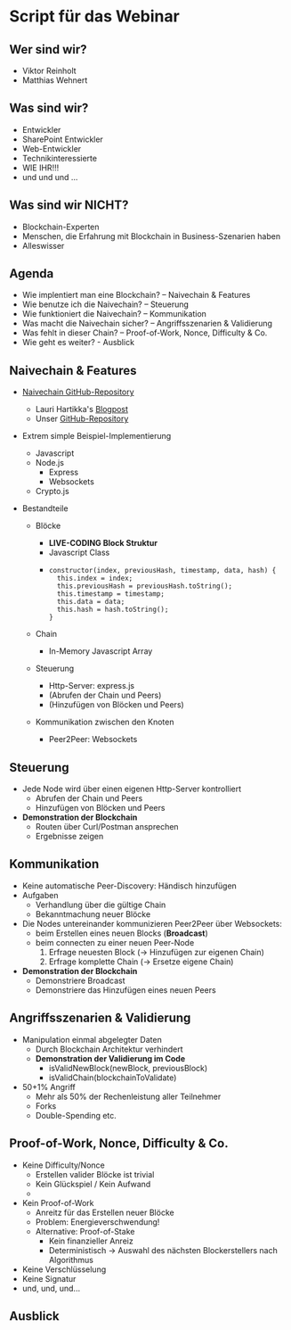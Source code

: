 # Script für das Webinar

## Wer sind wir?

- Viktor Reinholt
- Matthias Wehnert

## Was sind wir?

- Entwickler
- SharePoint Entwickler
- Web-Entwickler
- Technikinteressierte
- WIE IHR!!!
- und und und ...

## Was sind wir NICHT?

- Blockchain-Experten
- Menschen, die Erfahrung mit Blockchain in Business-Szenarien haben
- Alleswisser

## Agenda

- Wie implentiert man eine Blockchain? – Naivechain & Features
- Wie benutze ich die Naivechain? – Steuerung
- Wie funktioniert die Naivechain? – Kommunikation
- Was macht die Naivechain sicher? – Angriffsszenarien & Validierung
- Was fehlt in dieser Chain? – Proof-of-Work, Nonce, Difficulty & Co.
- Wie geht es weiter? - Ausblick

## Naivechain & Features

- [Naivechain GitHub-Repository](https://github.com/lhartikk/naivechain/)
  - Lauri Hartikka's [Blogpost](https://medium.com/@lhartikk/a-blockchain-in-200-lines-of-code-963cc1cc0e54#.dttbm9afr5)
  - Unser [GitHub-Repository](https://github.com/mwehnert/naivechain)
- Extrem simple Beispiel-Implementierung
  - Javascript
  - Node.js
    - Express
    - Websockets
  - Crypto.js
- Bestandteile

  - Blöcke

    - **LIVE-CODING Block Struktur**
    - Javascript Class
    - ```
      constructor(index, previousHash, timestamp, data, hash) {
        this.index = index;
        this.previousHash = previousHash.toString();
        this.timestamp = timestamp;
        this.data = data;
        this.hash = hash.toString();
      }
      ```

  - Chain
    - In-Memory Javascript Array
  - Steuerung
    - Http-Server: express.js
    - (Abrufen der Chain und Peers)
    - (Hinzufügen von Blöcken und Peers)
  - Kommunikation zwischen den Knoten
    - Peer2Peer: Websockets

## Steuerung

- Jede Node wird über einen eigenen Http-Server kontrolliert
  - Abrufen der Chain und Peers
  - Hinzufügen von Blöcken und Peers
- **Demonstration der Blockchain**
  - Routen über Curl/Postman ansprechen
  - Ergebnisse zeigen

## Kommunikation

- Keine automatische Peer-Discovery: Händisch hinzufügen
- Aufgaben
  - Verhandlung über die gültige Chain
  - Bekanntmachung neuer Blöcke
- Die Nodes untereinander kommunizieren Peer2Peer über Websockets:
  - beim Erstellen eines neuen Blocks (**Broadcast**)
  - beim connecten zu einer neuen Peer-Node
    1. Erfrage neuesten Block (-> Hinzufügen zur eigenen Chain)
    2. Erfrage komplette Chain (-> Ersetze eigene Chain)
- **Demonstration der Blockchain**
  - Demonstriere Broadcast
  - Demonstriere das Hinzufügen eines neuen Peers

## Angriffsszenarien & Validierung

- Manipulation einmal abgelegter Daten
  - Durch Blockchain Architektur verhindert
  - **Demonstration der Validierung im Code**
    - isValidNewBlock(newBlock, previousBlock)
    - isValidChain(blockchainToValidate)
- 50+1% Angriff
  - Mehr als 50% der Rechenleistung aller Teilnehmer
  - Forks
  - Double-Spending etc.

## Proof-of-Work, Nonce, Difficulty & Co.

- Keine Difficulty/Nonce
  - Erstellen valider Blöcke ist trivial
  - Kein Glückspiel / Kein Aufwand
  -
- Kein Proof-of-Work
  - Anreitz für das Erstellen neuer Blöcke
  - Problem: Energieverschwendung!
  - Alternative: Proof-of-Stake
    - Kein finanzieller Anreiz
    - Deterministisch -> Auswahl des nächsten Blockerstellers nach Algorithmus
- Keine Verschlüsselung
- Keine Signatur
- und, und, und...

## Ausblick
